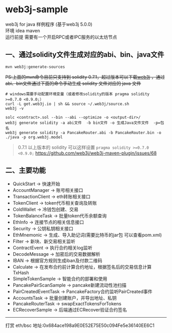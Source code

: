 # web3j-sample

web3j for java 样例程序 (基于web3j 5.0.0)   
环境 idea maven  
运行前提 需要有一个开启RPC或者IPC服务的以太坊节点

## 一、通过solidity文件生成对应的abi、bin、java文件

```shell
mvn web3j:generate-sources
```

~~PS:上面的mvn命令目前只支持到 solidity 0.7.1，超过版本可以下载[web3j](http://docs.web3j.io/4.8.7/command_line_tools/) ，通过abi、bin文件通过下面的命令手动生成 solidity 文件对应的 java 文件~~

```shell
# windows需要手动配置环境变量（或者修改solidity的版本 pragma solidity >=0.7.0 <0.9.0;）
curl -L get.web3j.io | sh && source ~/.web3j/source.sh
web3j -v

solc <contract>.sol --bin --abi --optimize -o <output-dir>/
web3j generate solidity -a abi文件  -b bin文件 -o 生成Java文件文件  -p=包名 
web3j generate solidity -a PancakeRouter.abi -b PancakeRouter.bin -o ./java -p org.web3j.model
```

> 0.7.1 以上版本的 solidity 可以这样设置 `pragma solidity >=0.7.0 <0.9.0;` https://github.com/web3j/web3j-maven-plugin/issues/68

## 二、主要功能

- QuickStart -> 快速开始
- AccountManager -> 账号相关接口
- TransactionClient -> eth转账相关接口
- TokenClient -> token代币相关查询及转账
- ColdWallet -> 冷钱包创建、交易
- TokenBalanceTask -> 批量token代币余额查询
- EthInfo -> 连接节点的相关信息接口
- Security -> 公钥私钥相关接口
- EthMnemonic -> 生成、导入助记词(需要比特币的jar包 可以查看pom.xml)
- Filter -> 新块、新交易相关监听
- ContractEvent -> 执行合约相关log监听
- DecodeMessage -> 加密后的交易数据解析
- IBAN -> 根据官方规则生成iban及付款二维码
- Calculate -> 在发布合约前计算合约地址，根据签名后的交易信息计算TxHash
- SimpleTokenSample -> 智能合约的部署和使用
- PancakePairScanSample -> pancake新建流动性池扫描
- PairCreatedEventTask -> PancakeFactory合约监听PairCreated事件
- AccountsTask -> 批量创建账户，并导出地址、私钥
- PancakeRouterTask -> swapExactTokensForTokens
- ECRecoverSample -> 后端通过ECRecover验证合约签名
--- 

打赏 eth/bsc 地址:0x684ace198a9E0E52E75E50c094Fe5e36140EE6C1

